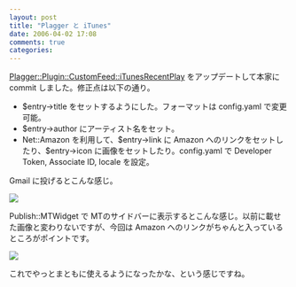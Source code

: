 ```yaml
---
layout: post
title: "Plagger と iTunes"
date: 2006-04-02 17:08
comments: true
categories: 
---
```

<p class="entryBody">
<a href="http://plagger.org/trac/browser/trunk/plagger/lib/Plagger/Plugin/CustomFeed/iTunesRecentPlay.pm" target="_blank">Plagger::Plugin::CustomFeed::iTunesRecentPlay</a> をアップデートして本家に commit しました。修正点は以下の通り。
</p>

<ul class="entryBody">
<li>$entry->title をセットするようにした。フォーマットは config.yaml で変更可能。 </li>
<li>$entry->author にアーティスト名をセット。</li>
<li>Net::Amazon を利用して、$entry->link に Amazon へのリンクをセットしたり、$entry->icon に画像をセットしたり。config.yaml で Developer Token, Associate ID, locale を設定。</li>
</ul>

<p class="entryBody">
Gmail に投げるとこんな感じ。
</p>


<p class="entryBody">
<a href="http://mizzy.org/img/itunes_plagger.jpg" target="_blank"><img src="http://mizzy.org/img/itunes_plagger_t.jpg" /></a>
</p>

<p class="entryBody">
Publish::MTWidget で MTのサイドバーに表示するとこんな感じ。以前に載せた画像と変わりないですが、今回は Amazon へのリンクがちゃんと入っているところがポイントです。
</p>

<p class="entryBody">
<img src="http://mizzy.org/img/itunes_mtwidget.jpg" />
</p>

<p class="entryBody">
これでやっとまともに使えるようになったかな、という感じですね。
</p>